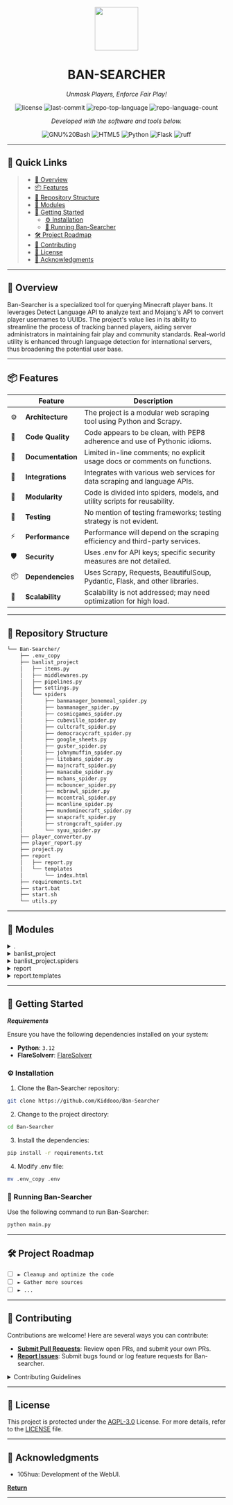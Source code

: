 <p align="center">
  <img src="https://img.icons8.com/pulsar-color/96/markdown.png" width="100" />
</p>
<p align="center">
    <h1 align="center">BAN-SEARCHER</h1>
</p>
<p align="center">
    <em>Unmask Players, Enforce Fair Play!</em>
</p>
<p align="center">
	<img src="https://img.shields.io/github/license/Kiddooo/Ban-Searcher?style=flat&color=0080ff" alt="license">
	<img src="https://img.shields.io/github/last-commit/Kiddooo/Ban-Searcher?style=flat&color=0080ff" alt="last-commit">
	<img src="https://img.shields.io/github/languages/top/Kiddooo/Ban-Searcher?style=flat&color=0080ff" alt="repo-top-language">
	<img src="https://img.shields.io/github/languages/count/Kiddooo/Ban-Searcher?style=flat&color=0080ff" alt="repo-language-count">
<p>
<p align="center">
		<em>Developed with the software and tools below.</em>
</p>
<p align="center">
	<img src="https://img.shields.io/badge/GNU%20Bash-4EAA25.svg?style=flat&logo=GNU-Bash&logoColor=white" alt="GNU%20Bash">
	<img src="https://img.shields.io/badge/HTML5-E34F26.svg?style=flat&logo=HTML5&logoColor=white" alt="HTML5">
	<img src="https://img.shields.io/badge/Python-3776AB.svg?style=flat&logo=Python&logoColor=white" alt="Python">
	<img src="https://img.shields.io/badge/Flask-000000.svg?style=flat&logo=Flask&logoColor=white" alt="Flask">
	<img src="https://img.shields.io/endpoint?url=https://raw.githubusercontent.com/astral-sh/ruff/main/assets/badge/v2.json" alt="ruff">

</p>
<hr>

## 🔗 Quick Links

> - [📍 Overview](#-overview)
> - [📦 Features](#-features)
> - [📂 Repository Structure](#-repository-structure)
> - [🧩 Modules](#-modules)
> - [🚀 Getting Started](#-getting-started)
>   - [⚙️ Installation](#️-installation)
>   - [🤖 Running Ban-Searcher](#-running-ban-searcher)
> - [🛠 Project Roadmap](#-project-roadmap)
> - [🤝 Contributing](#-contributing)
> - [📄 License](#-license)
> - [👏 Acknowledgments](#-acknowledgments)

---

## 📍 Overview

Ban-Searcher is a specialized tool for querying Minecraft player bans. It leverages Detect Language API to analyze text and Mojang's API to convert player usernames to UUIDs. The project's value lies in its ability to streamline the process of tracking banned players, aiding server administrators in maintaining fair play and community standards. Real-world utility is enhanced through language detection for international servers, thus broadening the potential user base.

---

## 📦 Features

|    | Feature           | Description                                                                 |
|----|-------------------|-----------------------------------------------------------------------------|
| ⚙️  | **Architecture**  | The project is a modular web scraping tool using Python and Scrapy.         |
| 🔩 | **Code Quality**  | Code appears to be clean, with PEP8 adherence and use of Pythonic idioms.   |
| 📄 | **Documentation** | Limited in-line comments; no explicit usage docs or comments on functions.  |
| 🔌 | **Integrations**  | Integrates with various web services for data scraping and language APIs.   |
| 🧩 | **Modularity**    | Code is divided into spiders, models, and utility scripts for reusability.  |
| 🧪 | **Testing**       | No mention of testing frameworks; testing strategy is not evident.          |
| ⚡️  | **Performance**   | Performance will depend on the scraping efficiency and third-party services.|
| 🛡️ | **Security**      | Uses .env for API keys; specific security measures are not detailed.        |
| 📦 | **Dependencies**  | Uses Scrapy, Requests, BeautifulSoup, Pydantic, Flask, and other libraries.|
| 🚀 | **Scalability**   | Scalability is not addressed; may need optimization for high load.          |


---

## 📂 Repository Structure

```sh
└── Ban-Searcher/
    ├── .env_copy
    ├── banlist_project
    │   ├── items.py
    │   ├── middlewares.py
    │   ├── pipelines.py
    │   ├── settings.py
    │   └── spiders
    │       ├── banmanager_bonemeal_spider.py
    │       ├── banmanager_spider.py
    │       ├── cosmicgames_spider.py
    │       ├── cubeville_spider.py
    │       ├── cultcraft_spider.py
    │       ├── democracycraft_spider.py
    │       ├── google_sheets.py
    │       ├── guster_spider.py
    │       ├── johnymuffin_spider.py
    │       ├── litebans_spider.py
    │       ├── majncraft_spider.py
    │       ├── manacube_spider.py
    │       ├── mcbans_spider.py
    │       ├── mcbouncer_spider.py
    │       ├── mcbrawl_spider.py
    │       ├── mccentral_spider.py
    │       ├── mconline_spider.py
    │       ├── mundominecraft_spider.py
    │       ├── snapcraft_spider.py
    │       ├── strongcraft_spider.py
    │       └── syuu_spider.py
    ├── player_converter.py
    ├── player_report.py
    ├── project.py
    ├── report
    │   ├── report.py
    │   └── templates
    │       └── index.html
    ├── requirements.txt
    ├── start.bat
    ├── start.sh
    └── utils.py
```

---

## 🧩 Modules

<details closed><summary>.</summary>

| File                                                                                           | Summary                                                                                                                                                                                                                                                                                                                                                                                                                                                          |
| ---                                                                                            | ---                                                                                                                                                                                                                                                                                                                                                                                                                                                              |
| [.env_copy](https://github.com/Kiddooo/Ban-Searcher/blob/master/.env_copy)                     | The `.env_copy` file stores a template for environment variables, specifically the API key for a language detection service, used across the `Ban-Searcher` repository, likely for internationalization support in the web scraping modules. |
| [player_converter.py](https://github.com/Kiddooo/Ban-Searcher/blob/master/player_converter.py) | This codebase is for the Ban-Searcher project, focused on scraping and generating reports on player bans from various gaming servers. The structure indicates a Scrapy framework with multiple spiders tailored to different servers, integration with Google Sheets, and facilities for reporting and converting player data.Summary:Centralized ban monitoring and reporting tool for gaming communities; leverages web scraping to aggregate server ban data. |
| [player_report.py](https://github.com/Kiddooo/Ban-Searcher/blob/master/player_report.py)       | The codebase is for a scraping tool designed to extract ban data from various gaming communities, likely to monitor or analyze player bans. The spiders collect ban information, which is processed and potentially reported or integrated with external systems. |
| [requirements.txt](https://github.com/Kiddooo/Ban-Searcher/blob/master/requirements.txt)       | The Ban-Searcher repository leverages Scrapy for data collection, with Flask for web reporting, and interacts with Google Sheets API for data storage and retrieval. It's designed for tracking ban records across various game servers. |
| [utils.py](https://github.com/Kiddooo/Ban-Searcher/blob/master/utils.py)                       | The code is part of a Scrapy-based project designed to scrape ban information from various gaming servers, then process and integrate this data into a centralized system for reporting and analysis. |
| [project.py](https://github.com/Kiddooo/Ban-Searcher/blob/master/project.py)                   | The code snippet is part of a Scrapy project that aggregates ban data from various gaming servers. The `Ban-Searcher` repository primarily consists of multiple spiders for different servers, data processing pipelines, and reporting tools, aimed at tracking player bans in an online gaming community. |
| [start.bat](https://github.com/Kiddooo/Ban-Searcher/blob/master/start.bat)                     | The `start.bat` file is an entry-point script for initializing the Ban-Searcher application on Windows systems. |
| [start.sh](https://github.com/Kiddooo/Ban-Searcher/blob/master/start.sh)                       | The `start.sh` file is an entry-point script for initializing the Ban-Searcher application on Unix |

</details>

<details closed><summary>banlist_project</summary>

| File                                                                                                 | Summary                                                                                                                                                                                                                                      |
| ---                                                                                                  | ---                                                                                                                                                                                                                                          |
| [pipelines.py](https://github.com/Kiddooo/Ban-Searcher/blob/master/banlist_project/pipelines.py)     | The `pipelines.py` defines `BanPipeline` for processing banned player data in a web crawling framework, managing initialization and item processing.                                                                                         |
| [middlewares.py](https://github.com/Kiddooo/Ban-Searcher/blob/master/banlist_project/middlewares.py) | The code snippet is middleware for a web scraping framework, responsible for handling requests and responses within a system designed to aggregate online gaming ban records.                                                                |
| [settings.py](https://github.com/Kiddooo/Ban-Searcher/blob/master/banlist_project/settings.py)       | This configuration establishes settings for a web scraping project that disables logging, sets timeouts, user agents, and manages concurrent requests, middleware, pipelines, and performance features like auto-throttling and DNS caching. |
| [items.py](https://github.com/Kiddooo/Ban-Searcher/blob/master/banlist_project/items.py)             | Defines the BanItem model |

</details>

<details closed><summary>banlist_project.spiders</summary>

| File                                                                                                                                       | Summary                                                                                                                                                                                                                                                                                                                                                                                                                                                            |
| ---                                                                                                                                        | ---                                                                                                                                                                                                                                                                                                                                                                                                                                                                |
| [majncraft_spider.py](https://github.com/Kiddooo/Ban-Searcher/blob/master/banlist_project/spiders/majncraft_spider.py)                     | This spider (`MajncraftSpider`) scrapes player ban data from Majncraft and yields translated ban items for the Ban-Searcher  |
| [litebans_spider.py](https://github.com/Kiddooo/Ban-Searcher/blob/master/banlist_project/spiders/litebans_spider.py)                       | This spider (`LiteBansSpider`) scrapes player ban data from various server websites running LiteBans and yields translated ban items for the Ban-Searcher  |
| [mconline_spider.py](https://github.com/Kiddooo/Ban-Searcher/blob/master/banlist_project/spiders/mconline_spider.py)                       | This spider (`MCOnlineSpider`) scrapes player ban data from the MCOnline API and yields translated ban items for the Ban-Searcher  |
| [mcbans_spider.py](https://github.com/Kiddooo/Ban-Searcher/blob/master/banlist_project/spiders/mcbans_spider.py)                           | This spider (`MCBansSpider`) scrapes player ban data from MCBans and yields translated ban items for the Ban-Searcher  |
| [banmanager_spider.py](https://github.com/Kiddooo/Ban-Searcher/blob/master/banlist_project/spiders/banmanager_spider.py)                   | This spider (`BanManagerSpider`) scrapes player ban data from various servers running BanManager and yields translated ban items for the Ban-Searcher  |
| [banmanager_bonemeal_spider.py](https://github.com/Kiddooo/Ban-Searcher/blob/master/banlist_project/spiders/banmanager_bonemeal_spider.py) | This spider (`BanManagerBonemealSpider`) scrapes player ban data from servers running BanManager-Bonemeal and yields translated ban items for the Ban-Searcher  |
| [strongcraft_spider.py](https://github.com/Kiddooo/Ban-Searcher/blob/master/banlist_project/spiders/strongcraft_spider.py)                 | This spider (`StrongcraftSpider`) scrapes player ban data from Strongcraft and yields translated ban items for the Ban-Searcher  |
| [johnymuffin_spider.py](https://github.com/Kiddooo/Ban-Searcher/blob/master/banlist_project/spiders/johnymuffin_spider.py)                 | This spider (`JohnyMuffinSpider`) scrapes player ban data from JohnyMuffin and yields translated ban items for the Ban-Searcher  |
| [guster_spider.py](https://github.com/Kiddooo/Ban-Searcher/blob/master/banlist_project/spiders/guster_spider.py)                           | This spider (`GusterSpider`) scrapes player ban data from Guster and yields translated ban items for the Ban-Searcher  |
| [syuu_spider.py](https://github.com/Kiddooo/Ban-Searcher/blob/master/banlist_project/spiders/syuu_spider.py)                               | This spider (`SyuuSpider`) scrapes player ban data from Syuu and yields translated ban items for the Ban-Searcher  |
| [cultcraft_spider.py](https://github.com/Kiddooo/Ban-Searcher/blob/master/banlist_project/spiders/cultcraft_spider.py)                     | This spider (`CultCraftSpider`) scrapes player ban data from CultCraft and yields translated ban items for the Ban-Searcher  |
| [cosmicgames_spider.py](https://github.com/Kiddooo/Ban-Searcher/blob/master/banlist_project/spiders/cosmicgames_spider.py)                 | This spider (`CosmicGamesSpider`) scrapes player ban data from Cosmic Games' API and yields translated ban items for the Ban-Searcher  |
| [mundominecraft_spider.py](https://github.com/Kiddooo/Ban-Searcher/blob/master/banlist_project/spiders/mundominecraft_spider.py)           | This spider (`MundoMinecraftSpider`) scrapes player ban data from MundoMinecraft and yields translated ban items for the Ban-Searcher  |
| [cubeville_spider.py](https://github.com/Kiddooo/Ban-Searcher/blob/master/banlist_project/spiders/cubeville_spider.py)                     | This spider (`CubevilleSpider`) scrapes player ban data from Cubeville and yields translated ban items for the Ban-Searcher  |
| [manacube_spider.py](https://github.com/Kiddooo/Ban-Searcher/blob/master/banlist_project/spiders/manacube_spider.py)                       | This spider (`ManaCubeSpider`) scrapes player ban data from ManaCube and yields translated ban items for the Ban-Searcher  |
| [mcbouncer_spider.py](https://github.com/Kiddooo/Ban-Searcher/blob/master/banlist_project/spiders/mcbouncer_spider.py)                     | This spider (`MCBouncerSpider`) scrapes player ban data from MCBouncer and yields translated ban items for the Ban-Searcher  |
| [google_sheets.py](https://github.com/Kiddooo/Ban-Searcher/blob/master/banlist_project/spiders/google_sheets.py)                           | This spider (`GoogleSheetsSpider`) scrapes player ban data from the UHC UBL Sheet and yields translated ban items for the Ban-Searcher  |
| [snapcraft_spider.py](https://github.com/Kiddooo/Ban-Searcher/blob/master/banlist_project/spiders/snapcraft_spider.py)                     | This spider (`SnapcraftSpider`) scrapes player ban data from Snapcraft and yields translated ban items for the Ban-Searcher  |
| [democracycraft_spider.py](https://github.com/Kiddooo/Ban-Searcher/blob/master/banlist_project/spiders/democracycraft_spider.py)           | This spider (`DemocracyCraftSpider`) scrapes player ban data from DemocracyCraft and yields translated ban items for the Ban-Searcher  |
| [mcbrawl_spider.py](https://github.com/Kiddooo/Ban-Searcher/blob/master/banlist_project/spiders/mcbrawl_spider.py)                         | This spider (`MCBrawlSpider`) scrapes player ban data from MCBrawl and yields translated ban items for the Ban-Searcher  |
| [mccentral_spider.py](https://github.com/Kiddooo/Ban-Searcher/blob/master/banlist_project/spiders/mccentral_spider.py)                     | This spider (`MCCentralSpider`) scrapes player ban data from MCCentral and yields translated ban items for the Ban-Searcher  |

</details>

<details closed><summary>report</summary>

| File                                                                              | Summary                                                                                                                                               |
| ---                                                                               | ---                                                                                                                                                   |
| [report.py](https://github.com/Kiddooo/Ban-Searcher/blob/master/report/report.py) | The `report.py` serves as a Flask web application within the Ban-Searcher repo, providing a web interface to display ban reports. |

</details>

<details closed><summary>report.templates</summary>

| File                                                                                          | Summary                                                                                                                                                                          |
| ---                                                                                           | ---                                                                                                                                                                              |
| [index.html](https://github.com/Kiddooo/Ban-Searcher/blob/master/report/templates/index.html) | The HTML for the web interface. |

</details>

---

## 🚀 Getting Started

***Requirements***

Ensure you have the following dependencies installed on your system:

* **Python**: `3.12`
* **FlareSolverr**: [FlareSolverr](https://github.com/FlareSolverr/FlareSolverr)

### ⚙️ Installation

1. Clone the Ban-Searcher repository:

```sh
git clone https://github.com/Kiddooo/Ban-Searcher
```

2. Change to the project directory:

```sh
cd Ban-Searcher
```

3. Install the dependencies:

```sh
pip install -r requirements.txt
```
4. Modify .env file:
```sh
mv .env_copy .env
```

### 🤖 Running Ban-Searcher

Use the following command to run Ban-Searcher:

```sh
python main.py
```

---

## 🛠 Project Roadmap

- [ ] `► Cleanup and optimize the code`
- [ ] `► Gather more sources`
- [ ] `► ...`

---

## 🤝 Contributing

Contributions are welcome! Here are several ways you can contribute:

- **[Submit Pull Requests](https://github.com/Kiddooo/Ban-Searcher/blob/main/CONTRIBUTING.md)**: Review open PRs, and submit your own PRs.
- **[Report Issues](https://github.com/Kiddooo/Ban-Searcher/issues)**: Submit bugs found or log feature requests for Ban-searcher.

<details closed>
    <summary>Contributing Guidelines</summary>

1. **Fork the Repository**: Start by forking the project repository to your GitHub account.
2. **Clone Locally**: Clone the forked repository to your local machine using a Git client.
   ```sh
   git clone https://github.com/Kiddooo/Ban-Searcher
   ```
3. **Create a New Branch**: Always work on a new branch, giving it a descriptive name.
   ```sh
   git checkout -b new-feature-x
   ```
4. **Make Your Changes**: Develop and test your changes locally.
5. **Commit Your Changes**: Commit with a clear message describing your updates.
   ```sh
   git commit -m 'Implemented new feature x.'
   ```
6. **Push to GitHub**: Push the changes to your forked repository.
   ```sh
   git push origin new-feature-x
   ```
7. **Submit a Pull Request**: Create a PR against the original project repository. Clearly describe the changes and their motivations.

Once your PR is reviewed and approved, it will be merged into the main branch.

</details>

---

## 📄 License

This project is protected under the [AGPL-3.0](https://choosealicense.com/licenses/agpl-3.0/) License. For more details, refer to the [LICENSE](https://github.com/Kiddooo/Ban-Searcher/blob/main/LICENSE.md) file.

---

## 👏 Acknowledgments

- 105hua: Development of the WebUI.

[**Return**](#-quick-links)

---
